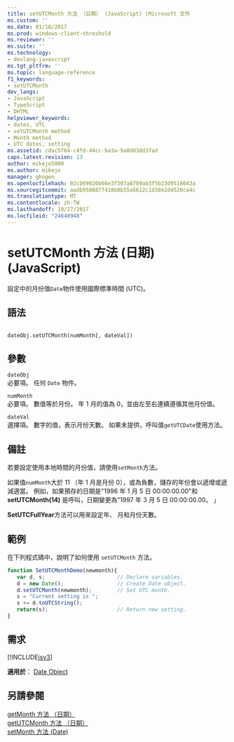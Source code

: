 ```yaml
---
title: setUTCMonth 方法 （日期） (JavaScript) |Microsoft 文件
ms.custom: ''
ms.date: 01/18/2017
ms.prod: windows-client-threshold
ms.reviewer: ''
ms.suite: ''
ms.technology:
- devlang-javascript
ms.tgt_pltfrm: ''
ms.topic: language-reference
f1_keywords:
- setUTCMonth
dev_langs:
- JavaScript
- TypeScript
- DHTML
helpviewer_keywords:
- dates, UTC
- setUTCMonth method
- Month method
- UTC dates, setting
ms.assetid: cdac5f64-c4fd-44cc-ba3a-9a8dd3dd3fad
caps.latest.revision: 13
author: mikejo5000
ms.author: mikejo
manager: ghogen
ms.openlocfilehash: 02cb69026b66e3f307a8709ab3f5b23d9518643a
ms.sourcegitcommit: aadb9588877418b8b55a5612c1d3842d4520ca4c
ms.translationtype: MT
ms.contentlocale: zh-TW
ms.lasthandoff: 10/27/2017
ms.locfileid: "24640948"
---
```

# <a name="setutcmonth-method-date-javascript"></a>setUTCMonth 方法 (日期) (JavaScript)
設定中的月份值`Date`物件使用國際標準時間 (UTC)。  
  
## <a name="syntax"></a>語法  
  
```  
  
dateObj.setUTCMonth(numMonth[, dateVal])   
```  
  
## <a name="parameters"></a>參數  
 `dateObj`  
 必要項。 任何 `Date` 物件。  
  
 `numMonth`  
 必要項。 數值等於月份。 年 1 月的值為 0，並由左至右連續遵循其他月份值。  
  
 `dateVal`  
 選擇項。 數字的值，表示月份天數。 如果未提供，呼叫值`getUTCDate`使用方法。  
  
## <a name="remarks"></a>備註  
 若要設定使用本地時間的月份值，請使用`setMonth`方法。  
  
 如果值`numMonth`大於 11 （年 1 月是月份 0），或為負數，儲存的年份會以遞增或遞減適當。 例如，如果預存的日期是"1996 年 1 月 5 日 00:00:00.00"和**setUTCMonth(14)** 是呼叫，日期變更為"1997 年 3 月 5 日 00:00:00.00。 」  
  
 **SetUTCFullYear**方法可以用來設定年、 月和月份天數。  
  
## <a name="example"></a>範例  
 在下列程式碼中，說明了如何使用 `setUTCMonth` 方法。  
  
```JavaScript  
function SetUTCMonthDemo(newmonth){  
   var d, s;                       // Declare variables.  
   d = new Date();                 // Create Date object.  
   d.setUTCMonth(newmonth);        // Set UTC month.  
   s = "Current setting is ";  
   s += d.toUTCString();   
   return(s);                      // Return new setting.  
}  
```  
  
## <a name="requirements"></a>需求  
 [!INCLUDE[jsv3](../../javascript/reference/includes/jsv3-md.md)]  
  
 **適用於**： [Date Object](../../javascript/reference/date-object-javascript.md)  
  
## <a name="see-also"></a>另請參閱  
 [getMonth 方法 （日期）](../../javascript/reference/getmonth-method-date-javascript.md)   
 [getUTCMonth 方法 （日期）](../../javascript/reference/getutcmonth-method-date-javascript.md)   
 [setMonth 方法 (Date)](../../javascript/reference/setmonth-method-date-javascript.md)